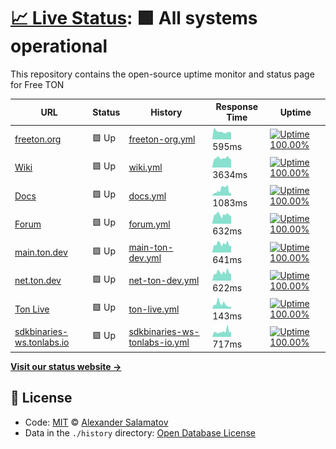 # [📈 Live Status](https://ton-actions.github.io/freeton-status): <!--live status--> **🟩 All systems operational**

This repository contains the open-source uptime monitor and status page for Free TON

<!--start: status pages-->
<!-- This summary is generated by Upptime (https://github.com/upptime/upptime) -->
<!-- Do not edit this manually, your changes will be overwritten -->

| URL                                                           | Status | History                                                                                                                             | Response Time                                                                                  | Uptime                                                                                                                                                                                                                                                                   |
| ------------------------------------------------------------- | ------ | ----------------------------------------------------------------------------------------------------------------------------------- | ---------------------------------------------------------------------------------------------- | ------------------------------------------------------------------------------------------------------------------------------------------------------------------------------------------------------------------------------------------------------------------------ |
| [freeton.org](https://freeton.org)                            | 🟩 Up  | [freeton-org.yml](https://github.com/ton-actions/freeton-status/commits/master/history/freeton-org.yml)                             | <img alt="Response time graph" src="./graphs/freeton-org.png" height="20"> 595ms               | [![Uptime 100.00%](https://img.shields.io/endpoint?url=https%3A%2F%2Fraw.githubusercontent.com%2Fton-actions%2Ffreeton-status%2Fmaster%2Fapi%2Ffreeton-org%2Fuptime.json)](https://ton-actions.github.io/freeton-status/history/freeton-org)                             |
| [Wiki](https://freeton.wiki)                                  | 🟩 Up  | [wiki.yml](https://github.com/ton-actions/freeton-status/commits/master/history/wiki.yml)                                           | <img alt="Response time graph" src="./graphs/wiki.png" height="20"> 3634ms                     | [![Uptime 100.00%](https://img.shields.io/endpoint?url=https%3A%2F%2Fraw.githubusercontent.com%2Fton-actions%2Ffreeton-status%2Fmaster%2Fapi%2Fwiki%2Fuptime.json)](https://ton-actions.github.io/freeton-status/history/wiki)                                           |
| [Docs](http://docs.ton.dev)                                   | 🟩 Up  | [docs.yml](https://github.com/ton-actions/freeton-status/commits/master/history/docs.yml)                                           | <img alt="Response time graph" src="./graphs/docs.png" height="20"> 1083ms                     | [![Uptime 100.00%](https://img.shields.io/endpoint?url=https%3A%2F%2Fraw.githubusercontent.com%2Fton-actions%2Ffreeton-status%2Fmaster%2Fapi%2Fdocs%2Fuptime.json)](https://ton-actions.github.io/freeton-status/history/docs)                                           |
| [Forum](https://forum.freeton.org)                            | 🟩 Up  | [forum.yml](https://github.com/ton-actions/freeton-status/commits/master/history/forum.yml)                                         | <img alt="Response time graph" src="./graphs/forum.png" height="20"> 632ms                     | [![Uptime 100.00%](https://img.shields.io/endpoint?url=https%3A%2F%2Fraw.githubusercontent.com%2Fton-actions%2Ffreeton-status%2Fmaster%2Fapi%2Fforum%2Fuptime.json)](https://ton-actions.github.io/freeton-status/history/forum)                                         |
| [main.ton.dev](http://main.ton.dev)                           | 🟩 Up  | [main-ton-dev.yml](https://github.com/ton-actions/freeton-status/commits/master/history/main-ton-dev.yml)                           | <img alt="Response time graph" src="./graphs/main-ton-dev.png" height="20"> 641ms              | [![Uptime 100.00%](https://img.shields.io/endpoint?url=https%3A%2F%2Fraw.githubusercontent.com%2Fton-actions%2Ffreeton-status%2Fmaster%2Fapi%2Fmain-ton-dev%2Fuptime.json)](https://ton-actions.github.io/freeton-status/history/main-ton-dev)                           |
| [net.ton.dev](http://net.ton.dev)                             | 🟩 Up  | [net-ton-dev.yml](https://github.com/ton-actions/freeton-status/commits/master/history/net-ton-dev.yml)                             | <img alt="Response time graph" src="./graphs/net-ton-dev.png" height="20"> 622ms               | [![Uptime 100.00%](https://img.shields.io/endpoint?url=https%3A%2F%2Fraw.githubusercontent.com%2Fton-actions%2Ffreeton-status%2Fmaster%2Fapi%2Fnet-ton-dev%2Fuptime.json)](https://ton-actions.github.io/freeton-status/history/net-ton-dev)                             |
| [Ton Live](https://ton.live/main)                             | 🟩 Up  | [ton-live.yml](https://github.com/ton-actions/freeton-status/commits/master/history/ton-live.yml)                                   | <img alt="Response time graph" src="./graphs/ton-live.png" height="20"> 143ms                  | [![Uptime 100.00%](https://img.shields.io/endpoint?url=https%3A%2F%2Fraw.githubusercontent.com%2Fton-actions%2Ffreeton-status%2Fmaster%2Fapi%2Fton-live%2Fuptime.json)](https://ton-actions.github.io/freeton-status/history/ton-live)                                   |
| [sdkbinaries-ws.tonlabs.io](http://sdkbinaries-ws.tonlabs.io) | 🟩 Up  | [sdkbinaries-ws-tonlabs-io.yml](https://github.com/ton-actions/freeton-status/commits/master/history/sdkbinaries-ws-tonlabs-io.yml) | <img alt="Response time graph" src="./graphs/sdkbinaries-ws-tonlabs-io.png" height="20"> 717ms | [![Uptime 100.00%](https://img.shields.io/endpoint?url=https%3A%2F%2Fraw.githubusercontent.com%2Fton-actions%2Ffreeton-status%2Fmaster%2Fapi%2Fsdkbinaries-ws-tonlabs-io%2Fuptime.json)](https://ton-actions.github.io/freeton-status/history/sdkbinaries-ws-tonlabs-io) |

<!--end: status pages-->

[**Visit our status website →**](https://ton-actions.github.io/freeton-status)

## 📄 License

- Code: [MIT](./LICENSE) © [Alexander Salamatov](https://ton-actions.github.io/freeton-status)
- Data in the `./history` directory: [Open Database License](https://opendatacommons.org/licenses/odbl/1-0/)
